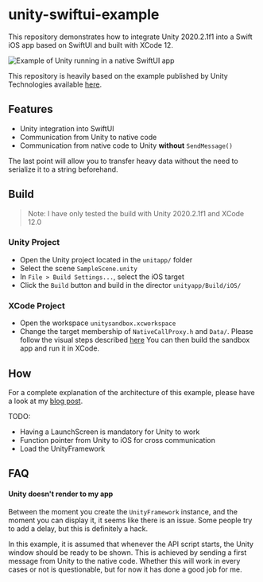 # unity-swiftui-example

This repository demonstrates how to integrate Unity 2020.2.1f1 into
a Swift iOS app based on SwiftUI and built with XCode 12.

![Example of Unity running in a native SwiftUI app](https://davidpeicho.github.io/images/posts/unityswiftui.jpg)

This repository is heavily based on the example published by Unity Technologies
available [here](https://github.com/Unity-Technologies/uaal-example/blob/master/docs/ios.md).

## Features

* Unity integration into SwiftUI
* Communication from Unity to native code
* Communication from native code to Unity **without** `SendMessage()`

The last point will allow you to transfer heavy data
without the need to serialize it to a string beforehand.

## Build

> Note: I have only tested the build with Unity 2020.2.1f1 and XCode 12.0

### Unity Project

* Open the Unity project located in the `unitapp/` folder
* Select the scene `SampleScene.unity`
* In `File > Build Settings...`, select the iOS target
* Click the `Build` button and build in the director `unityapp/Build/iOS/`

### XCode Project

* Open the workspace `unitysandbox.xcworkspace`
* Change the target membership of `NativeCallProxy.h` and `Data/`. Please
follow the visual steps described [here](https://github.com/Unity-Technologies/uaal-example/blob/master/docs/ios.md)
You can then build the sandbox app and run it in XCode.

## How

For a complete explanation of the architecture of this example, please have a
look at my [blog post](https://davidpeicho.github.io/blog/unity-integration-swiftui/).

TODO:

* Having a LaunchScreen is mandatory for Unity to work
* Function pointer from Unity to iOS for cross communication
* Load the UnityFramework

## FAQ

#### Unity doesn't render to my app

Between the moment you create the `UnityFramework` instance, and the moment you
can display it, it seems like there is an issue. Some people try to add a delay,
but this is definitely a hack.

In this example, it is assumed that whenever the API script starts, the Unity
window should be ready to be shown. This is achieved by sending a first message
from Unity to the native code. Whether this will work in every cases or not
is questionable, but for now it has done a good job for me.
